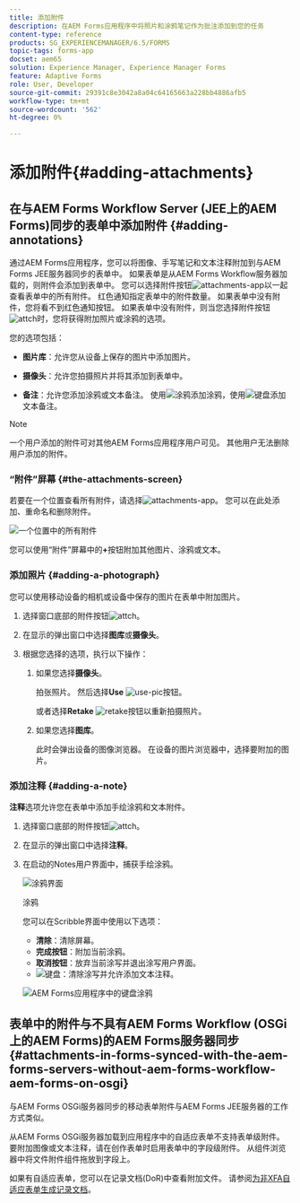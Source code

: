 ```yaml
---
title: 添加附件
description: 在AEM Forms应用程序中将照片和涂鸦笔记作为批注添加到您的任务
content-type: reference
products: SG_EXPERIENCEMANAGER/6.5/FORMS
topic-tags: forms-app
docset: aem65
solution: Experience Manager, Experience Manager Forms
feature: Adaptive Forms
role: User, Developer
source-git-commit: 29391c8e3042a8a04c64165663a228bb4886afb5
workflow-type: tm+mt
source-wordcount: '562'
ht-degree: 0%

---
```


# 添加附件{#adding-attachments}

## 在与AEM Forms Workflow Server (JEE上的AEM Forms)同步的表单中添加附件 {#adding-annotations}

通过AEM Forms应用程序，您可以将图像、手写笔记和文本注释附加到与AEM Forms JEE服务器同步的表单中。 如果表单是从AEM Forms Workflow服务器加载的，则附件会添加到表单中。 您可以选择附件按钮![attachments-app](assets/attachments-app.png)以一起查看表单中的所有附件。 红色通知指定表单中的附件数量。 如果表单中没有附件，您将看不到红色通知按钮。 如果表单中没有附件，则当您选择附件按钮![attch](assets/attch.png)时，您将获得附加照片或涂鸦的选项。

您的选项包括：

* **图片库**：允许您从设备上保存的图片中添加图片。

* **摄像头**：允许您拍摄照片并将其添加到表单中。

* **备注**：允许您添加涂鸦或文本备注。 使用![涂鸦](assets/scribble.png)添加涂鸦，使用![键盘](assets/keyboard.png)添加文本备注。

>[!NOTE]
>
>一个用户添加的附件可对其他AEM Forms应用程序用户可见。 其他用户无法删除用户添加的附件。
>

### “附件”屏幕 {#the-attachments-screen}

若要在一个位置查看所有附件，请选择![attachments-app](assets/attachments-app.png)。 您可以在此处添加、重命名和删除附件。

![一个位置中的所有附件](assets/attachments-screen.png)

您可以使用“附件”屏幕中的&#x200B;**+**&#x200B;按钮附加其他图片、涂鸦或文本。

### 添加照片 {#adding-a-photograph}

您可以使用移动设备的相机或设备中保存的图片在表单中附加图片。

1. 选择窗口底部的附件按钮![attch](assets/attch.png)。
1. 在显示的弹出窗口中选择&#x200B;**图库**&#x200B;或&#x200B;**摄像头**。
1. 根据您选择的选项，执行以下操作：

   1. 如果您选择&#x200B;**摄像头**。

      拍张照片。 然后选择&#x200B;**Use** ![use-pic](assets/use-pic.png)按钮。

      或者选择&#x200B;**Retake** ![retake](assets/retake.png)按钮以重新拍摄照片。

   1. 如果您选择&#x200B;**图库**。

      此时会弹出设备的图像浏览器。 在设备的图片浏览器中，选择要附加的图片。

### 添加注释 {#adding-a-note}

**注释**&#x200B;选项允许您在表单中添加手绘涂鸦和文本附件。

1. 选择窗口底部的附件按钮![attch](assets/attch.png)。
1. 在显示的弹出窗口中选择&#x200B;**注释**。
1. 在启动的Notes用户界面中，捕获手绘涂鸦。

   ![涂鸦界面](assets/scribble-ui.png)

   涂鸦

   您可以在Scribble界面中使用以下选项：

   * **清除**：清除屏幕。
   * **完成按钮**：附加当前涂鸦。
   * **取消按钮**：放弃当前涂写并退出涂写用户界面。
   * ![键盘](assets/keyboard.png)：清除涂写并允许添加文本注释。

   ![AEM Forms应用程序中的键盘涂鸦](assets/keyboard-inapp.png)

## 表单中的附件与不具有AEM Forms Workflow (OSGi上的AEM Forms)的AEM Forms服务器同步 {#attachments-in-forms-synced-with-the-aem-forms-servers-without-aem-forms-workflow-aem-forms-on-osgi}

与AEM Forms OSGi服务器同步的移动表单附件与AEM Forms JEE服务器的工作方式类似。

从AEM Forms OSGi服务器加载到应用程序中的自适应表单不支持表单级附件。 要附加图像或文本注释，请在创作表单时启用表单中的字段级附件。 从组件浏览器中将文件附件组件拖放到字段上。

如果有自适应表单，您可以在记录文档(DoR)中查看附加文件。 请参阅[为非XFA自适应表单生成记录文档](../../forms/using/generate-document-of-record-for-non-xfa-based-adaptive-forms.md)。

